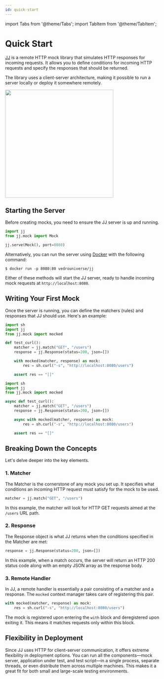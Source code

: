 ```yaml
---
id: quick-start
---
```


import Tabs from '@theme/Tabs';
import TabItem from '@theme/TabItem';

# Quick Start

[JJ](https://pypi.org/project/jj/) is a remote HTTP mock library that simulates HTTP responses for incoming requests. It allows you to define conditions for incoming HTTP requests and specify the responses that should be returned. 

The library uses a client-server architecture, making it possible to run a server locally or deploy it somewhere remotely. 

<p style={{ textAlign: "center" }}>
    <img src={require("./client-server-arch.png").default} width="350px" />
</p>

## Starting the Server

Before creating mocks, you need to ensure the JJ server is up and running.

```python
import jj
from jj.mock import Mock

jj.serve(Mock(), port=8080)
```

Alternatively, you can run the server using [Docker](https://www.docker.com/) with the following command:

```shell
$ docker run -p 8080:80 vedrouniverse/jj
```

Either of these methods will start the JJ server, ready to handle incoming mock requests at `http://localhost:8080`.

## Writing Your First Mock

Once the server is running, you can define the matchers (rules) and responses that JJ should use. Here's an example:

<Tabs>
  <TabItem value="sync" label="sync" default>

```python
import sh
import jj
from jj.mock import mocked

def test_curl():
    matcher = jj.match("GET", "/users")
    response = jj.Response(status=200, json=[])

    with mocked(matcher, response) as mock:
        res = sh.curl("-s", "http://localhost:8080/users")

    assert res == "[]"
```

  </TabItem>
  <TabItem value="async" label="async">

```python
import sh
import jj
from jj.mock import mocked

async def test_curl():
    matcher = jj.match("GET", "/users")
    response = jj.Response(status=200, json=[])

    async with mocked(matcher, response) as mock:
        res = sh.curl("-s", "http://localhost:8080/users")

    assert res == "[]"
```

  </TabItem>
</Tabs>

## Breaking Down the Concepts

Let's delve deeper into the key elements.

### 1. Matcher

The Matcher is the cornerstone of any mock you set up. It specifies what conditions an incoming HTTP request must satisfy for the mock to be used.

```python
matcher = jj.match("GET", "/users")
```

In this example, the matcher will look for HTTP GET requests aimed at the `/users` URL path.

### 2. Response

The Response object is what JJ returns when the conditions specified in the Matcher are met:

```python
response = jj.Response(status=200, json=[])
```

In this example, when a match occurs, the server will return an HTTP 200 status code along with an empty JSON array as the response body.

### 3. Remote Handler

In JJ, a remote handler is essentially a pair consisting of a matcher and a response. The `mocked` context manager takes care of registering this pair.

```python
with mocked(matcher, response) as mock:
    res = sh.curl("-s", "http://localhost:8080/users")
```

The mock is registered upon entering the `with` block and deregistered upon exiting it. This means it matches requests only within this block.

## Flexibility in Deployment

Since JJ uses HTTP for client-server communication, it offers extreme flexibility in deployment options. You can run all the components—mock server, application under test, and test script—in a single process, separate threads, or even distribute them across multiple machines. This makes it a great fit for both small and large-scale testing environments.
